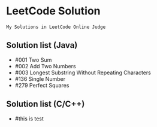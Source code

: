 # LeetCode Solution
    My Solutions in LeetCode Online Judge

## Solution list (Java)
+ #001 Two Sum
+ #002 Add Two Numbers
+ #003 Longest Substring Without Repeating Characters
+ #136 Single Number
+ #279 Perfect Squares

## Solution list (C/C++)

+ #this is test
